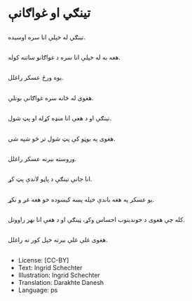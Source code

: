 # تینګي او غواګانې

##
تینګي له خپلې انا سره اوسیده.

##
هغه به له خپلې انا سره د غواګانو ساتنه کوله.

##
یوه ورځ عسکر راغلل.

##
هغوی له ځانه سره غواګانې بوتلې.

##
تینګې او د هغې انا منډه کړله او پټ شول.

##
هغوی په بوټو کې پټ شول تر څو شپه شي.

##
وروسته بیرته عسکر راغلل.

##
انا جانې تینګې د پاڼو لاندې پټ کړ.

##
یو عسکر په هغه باندې خپله پښه کیښوده خو هغه غږ و نکړ.

##
کله چې هغوی د خوندیتوب احساس وکړ، ټینګې او د هغې انا بهر راووتل.

##
هغوی غلې غلې بیرته خپل کور ته راغلل.

##
* License: [CC-BY]
* Text: Ingrid Schechter
* Illustration: Ingrid Schechter
* Translation: Darakhte Danesh
* Language: ps

